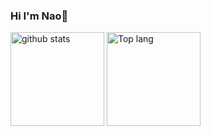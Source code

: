### Hi I'm Nao🥳

<!--
**naonmr/naonmr** is a ✨ _special_ ✨ repository because its `README.md` (this file) appears on your GitHub profile.

Here are some ideas to get you started:

- 🔭 I’m currently working on ...
- 🌱 I’m currently learning ...
- 👯 I’m looking to collaborate on ...
- 🤔 I’m looking for help with ...
- 💬 Ask me about ...
- 📫 How to reach me: ...
- 😄 Pronouns: ...
- ⚡ Fun fact: ...
-->



<p align="left"> 
  <img alt="github stats" height="150px" src="https://github-readme-stats.vercel.app/api?username=naonmr&show_icons=true&theme=gruvbox" />
  <img alt="Top lang" height="150px" src="https://github-readme-stats.vercel.app/api/top-langs/?username=naonmr&layout=compact&theme=gruvbox" />
</p>

